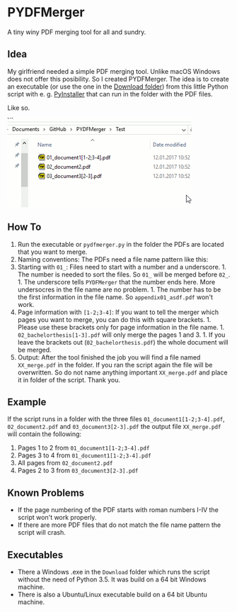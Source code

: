 # PYDFMerger
A tiny winy PDF merging tool for all and sundry.

## Idea
My girlfriend needed a simple PDF merging tool. Unlike macOS Windows does not offer this posibility. So I created PYDFMerger. The idea is to create an executable (or use the one in the [Download folder](https://github.com/michael-123/PYDFMerger/tree/master/Download)) from this little Python script with e. g. [PyInstaller](http://www.pyinstaller.org/) that can run in the folder with the PDF files.

Like so.

![Demo of PYDFMerger](https://raw.githubusercontent.com/michael-123/PYDFMerger/master/Demo/demo.gif)

## How To
1. Run the executable or `pydfmerger.py` in the folder the PDFs are located that you want to merge.
1. Naming conventions: The PDFs need a file name pattern like this:
  1. Starting with `01_`: Files need to start with a number and a underscore.
    1. The number is needed to sort the files. So `01_` will be merged before `02_`.
    1. The underscore tells `PYDFMerger` that the number ends here. More undersocres in the file name are no problem.
    1. The number has to be the first information in the file name. So `appendix01_asdf.pdf` won't work.
  1. Page information with `[1-2;3-4]`: If you want to tell the merger which pages you want to merge, you can do this with square brackets.
    1. Please use these brackets only for page information in the file name.
    1. `02_bachelorthesis[1-3].pdf` will only merge the pages 1 and 3.
    1. If you leave the brackets out (`02_bachelorthesis.pdf`) the whole document will be merged.
1. Output: After the tool finished the job you will find a file named `XX_merge.pdf` in the folder. If you ran the script again the file will be overwritten. So do not name anything important `XX_merge.pdf` and place it in folder of the script. Thank you.

## Example
If the script runs in a folder with the three files `01_document1[1-2;3-4].pdf`, `02_document2.pdf` and `03_document3[2-3].pdf` the output file `XX_merge.pdf` will contain the following:

  1. Pages 1 to 2 from `01_document1[1-2;3-4].pdf`
  2. Pages 3 to 4 from `01_document1[1-2;3-4].pdf`
  3. All pages from `02_document2.pdf`
  4. Pages 2 to 3 from `03_document3[2-3].pdf`

## Known Problems
* If the page numbering of the PDF starts with roman numbers I-IV the script won't work properly.
* If there are more PDF files that do not match the file name pattern the script will crash.

## Executables
* There a Windows .exe in the `Download` folder which runs the script without the need of Python 3.5. It was build on a 64 bit Windows machine.
* There is also a Ubuntu/Linux executable build on a 64 bit Ubuntu machine.

